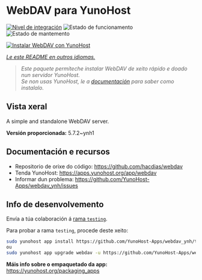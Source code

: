 <!--
NOTA: Este README foi creado automáticamente por <https://github.com/YunoHost/apps/tree/master/tools/readme_generator>
NON debe editarse manualmente.
-->

# WebDAV para YunoHost

[![Nivel de integración](https://apps.yunohost.org/badge/integration/webdav)](https://ci-apps.yunohost.org/ci/apps/webdav/)
![Estado de funcionamento](https://apps.yunohost.org/badge/state/webdav)
![Estado de mantemento](https://apps.yunohost.org/badge/maintained/webdav)

[![Instalar WebDAV con YunoHost](https://install-app.yunohost.org/install-with-yunohost.svg)](https://install-app.yunohost.org/?app=webdav)

*[Le este README en outros idiomas.](./ALL_README.md)*

> *Este paquete permíteche instalar WebDAV de xeito rápido e doado nun servidor YunoHost.*  
> *Se non usas YunoHost, le a [documentación](https://yunohost.org/install) para saber como instalalo.*

## Vista xeral

A simple and standalone WebDAV server. 

**Versión proporcionada:** 5.7.2~ynh1
## Documentación e recursos

- Repositorio de orixe do código: <https://github.com/hacdias/webdav>
- Tenda YunoHost: <https://apps.yunohost.org/app/webdav>
- Informar dun problema: <https://github.com/YunoHost-Apps/webdav_ynh/issues>

## Info de desenvolvemento

Envía a túa colaboración á [rama `testing`](https://github.com/YunoHost-Apps/webdav_ynh/tree/testing).

Para probar a rama `testing`, procede deste xeito:

```bash
sudo yunohost app install https://github.com/YunoHost-Apps/webdav_ynh/tree/testing --debug
ou
sudo yunohost app upgrade webdav -u https://github.com/YunoHost-Apps/webdav_ynh/tree/testing --debug
```

**Máis info sobre o empaquetado da app:** <https://yunohost.org/packaging_apps>
